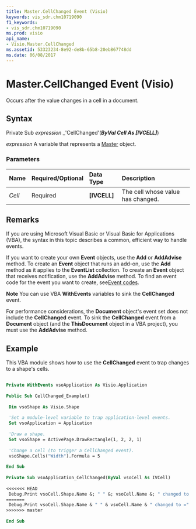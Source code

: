 ```yaml
---
title: Master.CellChanged Event (Visio)
keywords: vis_sdr.chm10719090
f1_keywords:
- vis_sdr.chm10719090
ms.prod: visio
api_name:
- Visio.Master.CellChanged
ms.assetid: 53323234-8e92-de8b-65b8-20eb867748dd
ms.date: 06/08/2017
---
```



# Master.CellChanged Event (Visio)

Occurs after the value changes in a cell in a document.


## Syntax

Private Sub  _expression_ _'CellChanged'(**_ByVal Cell As [IVCELL]_**)

 _expression_ A variable that represents a [Master](./Visio.Master.md) object.


### Parameters



|**Name**|**Required/Optional**|**Data Type**|**Description**|
|:-----|:-----|:-----|:-----|
| _Cell_|Required| **[IVCELL]**|The cell whose value has changed.|

## Remarks

If you are using Microsoft Visual Basic or Visual Basic for Applications (VBA), the syntax in this topic describes a common, efficient way to handle events.

If you want to create your own  **Event** objects, use the **Add** or **AddAdvise** method. To create an **Event** object that runs an add-on, use the **Add** method as it applies to the **EventList** collection. To create an **Event** object that receives notification, use the **AddAdvise** method. To find an event code for the event you want to create, see[Event codes](../visio/Concepts/event-codesvisio.md).




 **Note**  You can use VBA  **WithEvents** variables to sink the **CellChanged** event.

For performance considerations, the  **Document** object's event set does not include the **CellChanged** event. To sink the **CellChanged** event from a **Document** object (and the **ThisDocument** object in a VBA project), you must use the **AddAdvise** method.


## Example

This VBA module shows how to use the  **CellChanged** event to trap changes to a shape's cells.


```vb
 
Private WithEvents vsoApplication As Visio.Application 
 
Public Sub CellChanged_Example() 
 
 Dim vsoShape As Visio.Shape 
 
 'Set a module-level variable to trap application-level events. 
 Set vsoApplication = Application 
 
 'Draw a shape. 
 Set vsoShape = ActivePage.DrawRectangle(1, 2, 2, 1) 
 
 'Change a cell (to trigger a CellChanged event). 
 vsoShape.Cells("Width").Formula = 5 
 
End Sub 
 
Private Sub vsoApplication_CellChanged(ByVal vsoCell As IVCell) 
 
<<<<<<< HEAD
 Debug.Print vsoCell.Shape.Name &; " " &; vsoCell.Name &; " changed to =" &; vsoCell.Formula 
=======
 Debug.Print vsoCell.Shape.Name & " " & vsoCell.Name & " changed to =" & vsoCell.Formula 
>>>>>>> master
 
End Sub
```


